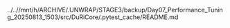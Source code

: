 ../..//mnt/h/ARCHIVE/.UNWRAP/STAGE3/backup/Day07_Performance_Tuning_20250813_1503/src/DuRiCore/.pytest_cache/README.md